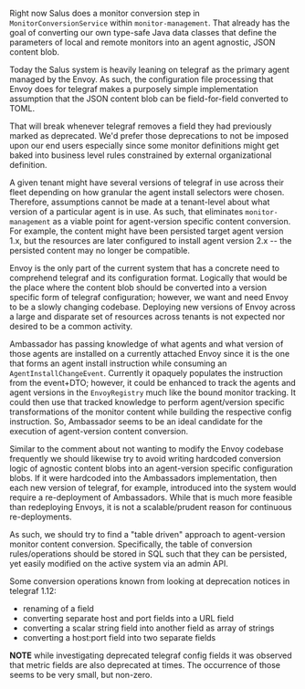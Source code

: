 Right now Salus does a monitor conversion step in `MonitorConversionService` within `monitor-management`. That already has the goal of converting our own type-safe Java data classes that define the parameters of local and remote monitors into an agent agnostic, JSON content blob.

Today the Salus system is heavily leaning on telegraf as the primary agent managed by the Envoy. As such, the configuration file processing that Envoy does for telegraf makes a purposely simple implementation assumption that the JSON content blob can be field-for-field converted to TOML.

That will break whenever telegraf removes a field they had previously marked as deprecated. We'd prefer those deprecations to not be imposed upon our end users especially since some monitor definitions might get baked into business level rules constrained by external organizational definition.

A given tenant might have several versions of telegraf in use across their fleet depending on how granular the agent install selectors were chosen. Therefore, assumptions cannot be made at a tenant-level about what version of a particular agent is in use. As such, that eliminates `monitor-management` as a viable point for agent-version specific content conversion. For example, the content might have been persisted target agent version 1.x, but the resources are later configured to install agent version 2.x -- the persisted content may no longer be compatible.

Envoy is the only part of the current system that has a concrete need to comprehend telegraf and its configuration format. Logically that would be the place where the content blob should be converted into a version specific form of telegraf configuration; however, we want and need Envoy to be a slowly changing codebase. Deploying new versions of Envoy across a large and disparate set of resources across tenants is not expected nor desired to be a common activity.

Ambassador has passing knowledge of what agents and what version of those agents are installed on a currently attached Envoy since it is the one that forms an agent install instruction while consuming an `AgentInstallChangeEvent`. Currently it opaquely populates the instruction from the event+DTO; however, it could be enhanced to track the agents and agent versions in the `EnvoyRegistry` much like the bound monitor tracking. It could then use that tracked knowledge to perform agent/version specific transformations of the monitor content while building the respective config instruction. So, Ambassador seems to be an ideal candidate for the execution of agent-version content conversion.

Similar to the comment about not wanting to modify the Envoy codebase frequently we should likewise try to avoid writing hardcoded conversion logic of agnostic content blobs into an agent-version specific configuration blobs. If it were hardcoded into the Ambassadors implementation, then each new version of telegraf, for example, introduced into the system would require a re-deployment of Ambassadors. While that is much more feasible than redeploying Envoys, it is not a scalable/prudent reason for continuous re-deployments.

As such, we should try to find a "table driven" approach to agent-version monitor content conversion. Specifically, the table of conversion rules/operations should be stored in SQL such that they can be persisted, yet easily modified on the active system via an admin API.

Some conversion operations known from looking at deprecation notices in telegraf 1.12:
- renaming of a field
- converting separate host and port fields into a URL field
- converting a scalar string field into another field as array of strings
- converting a host:port field into two separate fields
  
**NOTE** while investigating deprecated telegraf config fields it was observed that metric fields are also deprecated at times. The occurrence of those seems to be very small, but non-zero.
